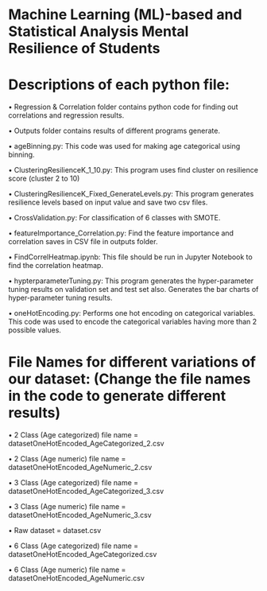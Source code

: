 # Machine Learning (ML)-based and Statistical Analysis Mental Resilience of Students
# Descriptions of each python file:
•	Regression & Correlation folder contains python code for finding out correlations and regression results.

•	Outputs folder contains results of different programs generate.

•	ageBinning.py: This code was used for making age categorical using binning.

•	ClusteringResilienceK_1_10.py: This program uses find cluster on resilience score (cluster 2 to 10) 

•	ClusteringResilienceK_Fixed_GenerateLevels.py: This program generates resilience levels based on input value and save two csv files.

•	CrossValidation.py: For classification of 6 classes with SMOTE.

•	featureImportance_Correlation.py: Find the feature importance and correlation saves in CSV file in outputs folder.

•	FindCorrelHeatmap.ipynb: This file should be run in Jupyter Notebook to find the correlation heatmap.

•	hypterparameterTuning.py: This program generates the hyper-parameter tuning results on validation set and test set also. Generates the bar charts of hyper-parameter tuning results.

•	oneHotEncoding.py: Performs one hot encoding on categorical variables. This code was used to encode the categorical variables having more than 2 possible values.


# File Names for different variations of our dataset: (Change the file names in the code to generate different results)
• 2 Class (Age categorized) file name = datasetOneHotEncoded_AgeCategorized_2.csv

• 2 Class (Age numeric) file name = datasetOneHotEncoded_AgeNumeric_2.csv

• 3 Class (Age categorized) file name = datasetOneHotEncoded_AgeCategorized_3.csv

• 3 Class (Age numeric) file name = datasetOneHotEncoded_AgeNumeric_3.csv

• Raw dataset = dataset.csv

• 6 Class (Age categorized) file name = datasetOneHotEncoded_AgeCategorized.csv

• 6 Class (Age numeric) file name = datasetOneHotEncoded_AgeNumeric.csv





